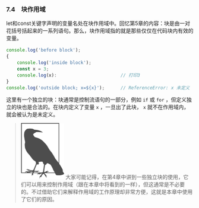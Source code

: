 ### 7.4　块作用域

let和const关键字声明的变量名处在块作用域中。回忆第5章的内容：块是由一对花括号括起来的一系列语句。那么，块作用域指的就是那些仅仅在代码块内有效的变量。

```javascript
console.log('before block');
{
    console.log('inside block');
    const x = 3;
    console.log(x):                        // 打印3
}
console.log('outside block; x=${x}');      // ReferenceError: x 未定义
```

这里有一个独立的块：块通常是控制流语句的一部分，例如 `if` 或 `for` ，但定义独立的块也是合法的。在块内定义了变量 `x` ，一旦出了此块， `x` 就不在作用域内，就会被认为是未定义。

> <img class="my_markdown" src="../images/2.png" style="width:116px;  height: 151px; " width="10%"/>
> 大家可能记得，在第4章中讲到一些独立块的使用，它们可以用来控制作用域（跟在本章中将看到的一样），但这通常是不必要的。不过借助它们来解释作用域的工作原理却非常方便，这就是本章中使用了它们的原因。

